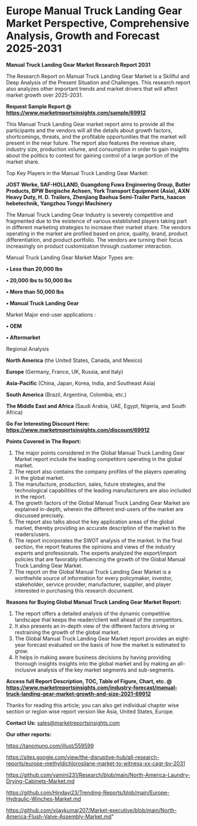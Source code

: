 # Europe Manual Truck Landing Gear Market Perspective, Comprehensive Analysis, Growth and Forecast 2025-2031

<strong>Manual Truck Landing Gear Market Research Report 2031</strong>

The Research Report on Manual Truck Landing Gear Market is a Skillful and Deep Analysis of the Present Situation and Challenges. This research report also analyzes other important trends and market drivers that will affect market growth over 2025-2031.

<strong>Request Sample Report @ <a href=https://www.marketreportsinsights.com/sample/69912>https://www.marketreportsinsights.com/sample/69912</a></strong>

This Manual Truck Landing Gear market report aims to provide all the participants and the vendors will all the details about growth factors, shortcomings, threats, and the profitable opportunities that the market will present in the near future. The report also features the revenue share, industry size, production volume, and consumption in order to gain insights about the politics to contest for gaining control of a large portion of the market share.

Top Key Players in the Manual Truck Landing Gear Market:

<strong>JOST Werke, SAF-HOLLAND, Guangdong Fuwa Engineering Group, Butler Products, BPW Bergische Achsen, York Transport Equipment (Asia), AXN Heavy Duty, H. D. Trailers, Zhenjiang Baohua Semi-Trailer Parts, haacon hebetechnik, Yangzhou Tongyi Machinery</strong>

The Manual Truck Landing Gear Industry is severely competitive and fragmented due to the existence of various established players taking part in different marketing strategies to increase their market share. The vendors operating in the market are profiled based on price, quality, brand, product differentiation, and product portfolio. The vendors are turning their focus increasingly on product customization through customer interaction.

Manual Truck Landing Gear Market Major Types are:

<strong>• Less than 20,000 lbs

• 20,000 lbs to 50,000 lbs

• More than 50,000 lbs

• Manual Truck Landing Gear</strong>

Market Major end-user applications :

<strong>• OEM

• Aftermarket</strong>

Regional Analysis

</u><strong><b>North America</b></strong> (the United States, Canada, and Mexico)

<strong><b>Europe </b></strong>(Germany, France, UK, Russia, and Italy)

<strong><b>Asia-Pacific</b></strong> (China, Japan, Korea, India, and Southeast Asia)

<strong><b>South America</b></strong> (Brazil, Argentina, Colombia, etc.)

<strong><b>The Middle East and Africa</b></strong> (Saudi Arabia, UAE, Egypt, Nigeria, and South Africa)

<strong>Go For Interesting Discount Here: <a href=https://www.marketreportsinsights.com/discount/69912>https://www.marketreportsinsights.com/discount/69912</a></strong>

<strong>Points Covered in The Report:</strong>
<ol>
  <li>The major points considered in the Global Manual Truck Landing Gear Market report include the leading competitors operating in the global market.</li>
  <li>The report also contains the company profiles of the players operating in the global market.</li>
  <li>The manufacture, production, sales, future strategies, and the technological capabilities of the leading manufacturers are also included in the report.</li>
  <li>The growth factors of the Global Manual Truck Landing Gear Market are explained in-depth, wherein the different end-users of the market are discussed precisely.</li>
  <li>The report also talks about the key application areas of the global market, thereby providing an accurate description of the market to the readers/users.</li>
  <li>The report incorporates the SWOT analysis of the market. In the final section, the report features the opinions and views of the industry experts and professionals. The experts analyzed the export/import policies that are favorably influencing the growth of the Global Manual Truck Landing Gear Market.</li>
  <li>The report on the Global Manual Truck Landing Gear Market is a worthwhile source of information for every policymaker, investor, stakeholder, service provider, manufacturer, supplier, and player interested in purchasing this research document.</li>
</ol>
<strong>Reasons for Buying Global Manual Truck Landing Gear Market Report:</strong>

<ol>
  <li>The report offers a detailed analysis of the dynamic competitive landscape that keeps the reader/client well ahead of the competitors.</li>
  <li>It also presents an in-depth view of the different factors driving or restraining the growth of the global market.</li>
  <li>The Global Manual Truck Landing Gear Market report provides an eight-year forecast evaluated on the basis of how the market is estimated to grow.</li>
  <li>It helps in making aware business decisions by having providing thorough insights insights into the global market and by making an all-inclusive analysis of the key market segments and sub-segments.</li>
</ol>
<strong>Access full Report Description, TOC, Table of Figure, Chart, etc. @ <a href=https://www.marketreportsinsights.com/industry-forecast/manual-truck-landing-gear-market-growth-and-size-2021-69912>https://www.marketreportsinsights.com/industry-forecast/manual-truck-landing-gear-market-growth-and-size-2021-69912</a></strong>


Thanks for reading this article; you can also get individual chapter wise section or region wise report version like Asia, United States, Europe.

<strong>Contact Us:</strong>
sales@marketreportsinsights.com

<strong>Our other reports:</strong>

<a href=https://tanomuno.com/illust/559599>https://tanomuno.com/illust/559599</a>

<a href=https://sites.google.com/view/the-disruptive-hub/all-research-reports/europe-methyldichlorosilane-market-to-witness-xx-cagr-by-2031>https://sites.google.com/view/the-disruptive-hub/all-research-reports/europe-methyldichlorosilane-market-to-witness-xx-cagr-by-2031</a>

<a href=https://github.com/yamini231/Research/blob/main/North-America-Laundry-Drying-Cabinets-Market.md>https://github.com/yamini231/Research/blob/main/North-America-Laundry-Drying-Cabinets-Market.md</a>

<a href=https://github.com/Hindavi23/Trending-Reports/blob/main/Europe-Hydraulic-Winches-Market.md>https://github.com/Hindavi23/Trending-Reports/blob/main/Europe-Hydraulic-Winches-Market.md</a>

<a href=https://github.com/vijaykumar207/Market-executive/blob/main/North-America-Flush-Valve-Assembly-Market.md>https://github.com/vijaykumar207/Market-executive/blob/main/North-America-Flush-Valve-Assembly-Market.md</a>"
